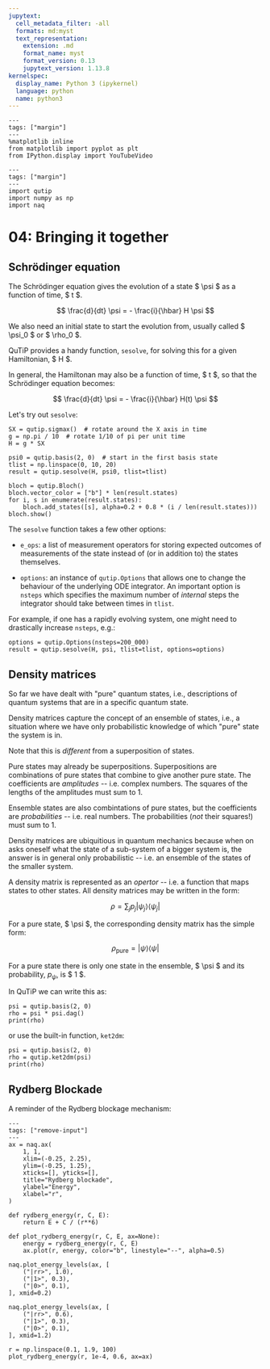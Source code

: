 ```yaml
---
jupytext:
  cell_metadata_filter: -all
  formats: md:myst
  text_representation:
    extension: .md
    format_name: myst
    format_version: 0.13
    jupytext_version: 1.13.8
kernelspec:
  display_name: Python 3 (ipykernel)
  language: python
  name: python3
---
```


```{code-cell} ipython3
---
tags: ["margin"]
---
%matplotlib inline
from matplotlib import pyplot as plt
from IPython.display import YouTubeVideo
```

```{code-cell} ipython3
---
tags: ["margin"]
---
import qutip
import numpy as np
import naq
```

# 04: Bringing it together

## Schrödinger equation

The Schrödinger equation gives the evolution of a state $ \psi $ as a
function of time, $ t $.

$$
  \frac{d}{dt} \psi = - \frac{i}{\hbar} H \psi
$$

We also need an initial state to start the evolution from, usually called
$ \psi_0 $ or $ \rho_0 $.

QuTiP provides a handy function, `sesolve`, for solving this for a given
Hamiltonian, $ H $.

In general, the Hamiltonan may also be a function of time, $ t $, so that
the Schrödinger equation becomes:

$$
  \frac{d}{dt} \psi = - \frac{i}{\hbar} H(t) \psi
$$

Let's try out `sesolve`:

```{code-cell} ipython3
SX = qutip.sigmax()  # rotate around the X axis in time
g = np.pi / 10  # rotate 1/10 of pi per unit time
H = g * SX

psi0 = qutip.basis(2, 0)  # start in the first basis state
tlist = np.linspace(0, 10, 20)
result = qutip.sesolve(H, psi0, tlist=tlist)

bloch = qutip.Bloch()
bloch.vector_color = ["b"] * len(result.states)
for i, s in enumerate(result.states):
    bloch.add_states([s], alpha=0.2 + 0.8 * (i / len(result.states)))
bloch.show()

```

The `sesolve` function takes a few other options:

- `e_ops`: a list of measurement operators for storing expected outcomes
  of measurements of the state instead of (or in addition to) the
  states themselves.

- `options`: an instance of `qutip.Options` that allows one to change the
  behaviour of the underlying ODE integrator. An important option is
  `nsteps` which specifies the maximum number of *internal* steps the
  integrator should take between times in `tlist`.

For example, if one has a rapidly evolving system, one might need to
drastically increase `nsteps`, e.g.:

```
options = qutip.Options(nsteps=200_000)
result = qutip.sesolve(H, psi, tlist=tlist, options=options)
```

## Density matrices

So far we have dealt with "pure" quantum states, i.e., descriptions of
quantum systems that are in a specific quantum state.

Density matrices capture the concept of an ensemble of states, i.e., a
situation where we have only probabilistic knowledge of which "pure" state
the system is in.

Note that this is *different* from a superposition of states.

Pure states may already be superpositions. Superpositions are combinations of
pure states that combine to give another pure state. The coefficients are
*amplitudes* -- i.e. complex numbers. The squares of the lengths of the
amplitudes must sum to 1.

Ensemble states are also combintations of pure states, but the coefficients
are *probabilities* -- i.e. real numbers. The probabilities (*not* their
squares!) must sum to 1.

Density matrices are ubiquitious in quantum mechanics because when on asks
oneself what the state of a sub-system of a bigger system is, the answer
is in general only probabilistic -- i.e. an ensemble of the states of the
smaller system.

A density matrix is represented as an *opertor* -- i.e. a function that maps
states to other states. All density matrices may be written in the form:

$$
  \rho = \sum_{j} p_j \left\vert \psi_j \right\rangle \left\langle \psi_j \right\vert
$$

For a pure state, $ \psi $, the corresponding density matrix has the simple
form:

$$
  \rho_{\mathrm{pure}} = \left\vert \psi \right\rangle \left\langle \psi \right\vert
$$

For a pure state there is only one state in the ensemble, $ \psi $ and its
probability, $p_{\psi}$, is $ 1 $.

In QuTiP we can write this as:

```{code-cell} ipython3
psi = qutip.basis(2, 0)
rho = psi * psi.dag()
print(rho)
```

or use the built-in function, `ket2dm`:

```{code-cell} ipython3
psi = qutip.basis(2, 0)
rho = qutip.ket2dm(psi)
print(rho)
```


## Rydberg Blockade

A reminder of the Rydberg blockage mechanism:

```{code-cell} ipython3
---
tags: ["remove-input"]
---
ax = naq.ax(
    1, 1,
    xlim=(-0.25, 2.25),
    ylim=(-0.25, 1.25),
    xticks=[], yticks=[],
    title="Rydberg blockade",
    ylabel="Energy",
    xlabel="r",
)

def rydberg_energy(r, C, E):
    return E + C / (r**6)

def plot_rydberg_energy(r, C, E, ax=None):
    energy = rydberg_energy(r, C, E)
    ax.plot(r, energy, color="b", linestyle="--", alpha=0.5)

naq.plot_energy_levels(ax, [
    ("|rr>", 1.0),
    ("|1>", 0.3),
    ("|0>", 0.1),
], xmid=0.2)

naq.plot_energy_levels(ax, [
    ("|rr>", 0.6),
    ("|1>", 0.3),
    ("|0>", 0.1),
], xmid=1.2)

r = np.linspace(0.1, 1.9, 100)
plot_rydberg_energy(r, 1e-4, 0.6, ax=ax)
```
